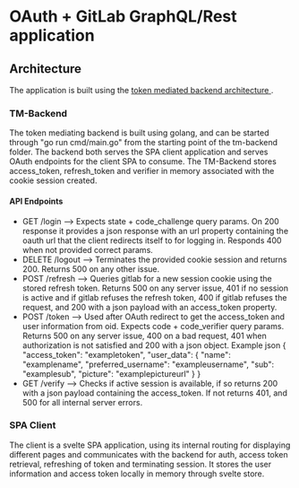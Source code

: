 # OAuth + GitLab GraphQL/Rest application

## Architecture
The application is built using the [token mediated backend architecture ](https://www.ietf.org/archive/id/draft-ietf-oauth-browser-based-apps-17.html#name-application-architecture-2).

### TM-Backend
The token mediating backend is built using golang, and can be started through "go run cmd/main.go" from the starting point of the tm-backend folder. The backend both serves the SPA client application and serves OAuth endpoints for the client SPA to consume. The TM-Backend stores access_token, refresh_token and verifier in memory associated with the cookie session created. 
#### API Endpoints
- GET /login --> Expects state + code_challenge query params. On 200 response it provides a json response with an url property containing the oauth url that the client redirects itself to for logging in. Responds 400 when not provided correct params.
- DELETE /logout --> Terminates the provided cookie session and returns 200. Returns 500 on any other issue.
- POST /refresh --> Queries gitlab for a new session cookie using the stored refresh token. Returns 500 on any server issue, 401 if no session is active and if gitlab refuses the refresh token, 400 if gitlab refuses the request, and 200 with a json payload with an access_token property.
- POST /token --> Used after OAuth redirect to get the access_token and user information from oid. Expects code + code_verifier query params. Returns 500 on any server issue, 400 on a bad request, 401 when authorization is not satisfied and 200 with a json object. 
Example json { 
    "access_token": "exampletoken", 
    "user_data": {
        "name": "examplename",
        "preferred_username": "exampleusername",
        "sub": "examplesub",
        "picture": "examplepictureurl"
    }
}
- GET /verify --> Checks if active session is available, if so returns 200 with a json payload containing the access_token. If not returns 401, and 500 for all internal server errors.

### SPA Client
The client is a svelte SPA application, using its internal routing for displaying different pages and communicates with the backend for auth, access token retrieval, refreshing of token and terminating session. It stores the user information and access token locally in memory through svelte store.

